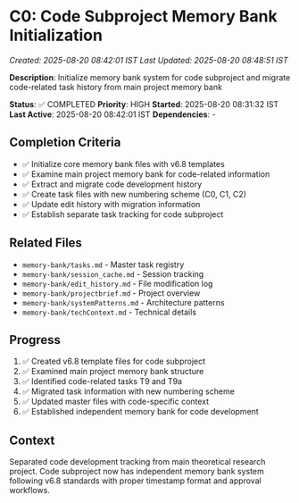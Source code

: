 # C0: Code Subproject Memory Bank Initialization
*Created: 2025-08-20 08:42:01 IST*
*Last Updated: 2025-08-20 08:48:51 IST*

**Description**: Initialize memory bank system for code subproject and migrate code-related task history from main project memory bank

**Status**: ✅ COMPLETED
**Priority**: HIGH
**Started**: 2025-08-20 08:31:32 IST
**Last Active**: 2025-08-20 08:42:01 IST
**Dependencies**: -

## Completion Criteria
- ✅ Initialize core memory bank files with v6.8 templates
- ✅ Examine main project memory bank for code-related information
- ✅ Extract and migrate code development history
- ✅ Create task files with new numbering scheme (C0, C1, C2)
- ✅ Update edit history with migration information
- ✅ Establish separate task tracking for code subproject

## Related Files
- `memory-bank/tasks.md` - Master task registry
- `memory-bank/session_cache.md` - Session tracking
- `memory-bank/edit_history.md` - File modification log
- `memory-bank/projectbrief.md` - Project overview
- `memory-bank/systemPatterns.md` - Architecture patterns
- `memory-bank/techContext.md` - Technical details

## Progress
1. ✅ Created v6.8 template files for code subproject
2. ✅ Examined main project memory bank structure
3. ✅ Identified code-related tasks T9 and T9a
4. ✅ Migrated task information with new numbering scheme
5. ✅ Updated master files with code-specific context
6. ✅ Established independent memory bank for code development

## Context
Separated code development tracking from main theoretical research project. Code subproject now has independent memory bank system following v6.8 standards with proper timestamp format and approval workflows.

